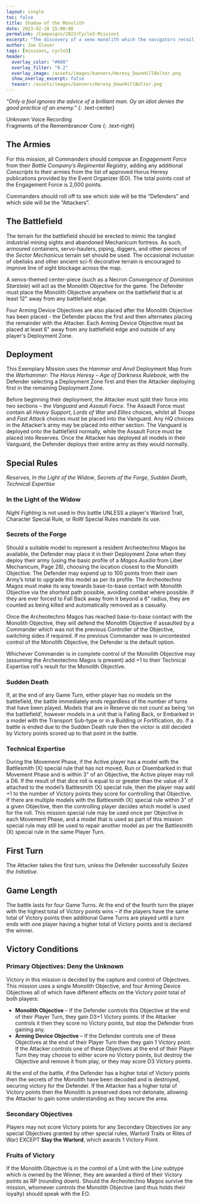 ```yaml
---
layout: single
toc: false
title: Shadow of the Monolith
date: 2023-02-10 15:00:00
permalink: /Campaigns/2023/Cycle3-Mission1
excerpt: "The discovery of a xeno monolith which the navigators recoil in fear see MUST be examined further." 
author: Joe Glaser
tags: [missions, cycle3]
header:
  overlay_color: "#000"
  overlay_filter: "0.2"
  overlay_image: /assets/images/banners/Heresy_DownHillBolter.png
  show_overlay_excerpt: false
  teaser: /assets/images/banners/Heresy_DownHillBolter.png
---
```


*"Only a fool ignores the advice of a brilliant man. Oy an idiot denies the good practice of an enemy."*
{: .text-center}

Unknown Voice Recording <br> Fragments of the Remembrancer Core
{: .text-right}

## The Armies

For this mission, all Commanders should compose an *Engagement Force* from their *Battle Company’s Regimental Registry*, adding any additional *Conscripts* to their armies from the list of approved Horus Heresy publications provided by the Event Organizer (EO). The total points cost of the Engagement Force is 2,000 points.

Commanders should roll off to see which side will be the “Defenders” and which side will be the “Attackers”.

## The Battlefield

The terrain for the battlefield should be erected to mimic the tangled industrial mining sights and abandoned Mechanicum fortress.  As such, armoured containers, servo-haulers, piping, diggers, and other pieces of the *Sector Mechanicus* terrain set should be used. The occasional inclusion of obelisks and other ancient sci-fi decorative terrain is encouraged to improve line of sight blockage across the map. 

A xenos-themed center-piece (such as a Necron *Convergence of Dominion Starstele*) will act as the Monolith Objective for the game. The Defender must place the Monolith Objective anywhere on the battlefield that is at least 12" away from any battlefield edge.

Four Arming Device Objectives are also placed after the Monolith Objective has been placed - the Defender places the first and then alternates placing the remainder with the Attacker. Each Arming Device Objective must be placed at least 6" away from any battlefield edge and outside of any player's Deployment Zone.

## Deployment

This Exemplary Mission uses the *Hammer and Anvil* Deployment Map from the *Warhammer: The Horus Heresy – Age of Darkness Rulebook*, with the Defender selecting a Deployment Zone first and then the Attacker deploying first in the remaining Deployment Zone. 

Before beginning their deployment, the Attacker must split their force into two sections – the *Vanguard* and *Assault Force*. The Assault Force must contain all *Heavy Support*, *Lords of War* and *Elites* choices, whilst all *Troops* and *Fast Attack* choices must be placed into the Vanguard. Any *HQ* choices in the Attacker’s army may be placed into either section. The Vanguard is deployed onto the battlefield normally, while the Assault Force must be placed into Reserves. Once the Attacker has deployed all models in their Vanguard, the Defender deploys their entire army as they would normally.

## Special Rules

*Reserves*, *In the Light of the Widow*, *Secrets of the Forge*, *Sudden Death*, *Technical Expertise*

### In the Light of the Widow

*Night Fighting* is not used in this battle UNLESS a player's Warlord Trait, Character Special Rule, or RoW Special Rules mandate its use.

### Secrets of the Forge

Should a suitable model to represent a resident Archeotechno Magos be available, the Defender may place it in their Deployment Zone when they deploy their army (using the basic profile of a *Magos Auxilia* from Liber Mechanicum, Page 28), choosing the location closest to the Monolith Objective. The Defender may expend up to 100 points from their own Army’s total to upgrade this model as per its profile. The Archeotechno Magos must make its way towards base-to-base contact with Monolith Objective via the shortest path possible, avoiding combat where possible. If they are ever forced to Fall Back away from it beyond a 6" radius, they are counted as being killed and automatically removed as a casualty.

Once the Archeotechno Magos has reached base-to-base contact with the Monolith Objective, they will defend the Monolith Objective if assaulted by a Commander which was not the previous Controller of the Objective, switching sides if required. If no previous Commander was in uncontested control of the Monolith Objective, the Defender is the default option.

Whichever Commander is in complete control of the Monolith Objective may (assuming the Archeotechno Magos is present) add +1 to their Technical Expertise roll's result for the Monolith Objective.

### Sudden Death

If, at the end of any Game Turn, either player has no models on the battlefield, the battle immediately ends regardless of the number of turns that have been played. Models that are in Reserve do not count as being ‘on the battlefield’, however models in a unit that is Falling Back, or Embarked in a model with the Transport Sub-type or in a Building or Fortification, do. If a battle is ended due to the Sudden Death rule then the victor is still decided by Victory points scored up to that point in the battle.

### Technical Expertise

During the Movement Phase, if the Active player has a model with the Battlesmith (X) special rule that has not moved, Run or Disembarked in that Movement Phase and is within 3" of an Objective, the Active player may roll a D6. If the result of that dice roll is equal to or greater than the value of X attached to the model’s Battlesmith (X) special rule, then the player may add +1 to the number of Victory points they score for controlling that Objective. If there are multiple models with the Battlesmith (X) special rule within 3" of a given Objective, then the controlling player decides which model is used for the roll. This mission special rule may be used once per Objective in each Movement Phase, and a model that is used as part of this mission special rule may still be used to repair another model as per the Battlesmith (X) special rule in the same Player Turn. 

## First Turn

The Attacker takes the first turn, unless the Defender successfully *Seizes the Initiative*.

## Game Length

The battle lasts for four Game Turns. At the end of the fourth turn the player with the highest total of Victory points wins – if the players have the same total of Victory points then additional Game Turns are played until a turn ends with one player having a higher total of Victory points and is declared the winner.

## Victory Conditions

### Primary Objectives: Deny the Unknown

Victory in this mission is decided by the capture and control of Objectives. This mission uses a single Monolith Objective, and four Arming Device Objectives all of which have different effects on the Victory point total of both players: 

- **Monolith Objective** – If the Defender controls this Objective at the end of their Player Turn, they gain D3+1 Victory points. If the Attacker controls it then they score no Victory points, but stop the Defender from gaining any. 
- **Arming Device Objective** – If the Defender controls one of these Objectives at the end of their Player Turn then they gain 1 Victory point. If the Attacker controls one of these Objectives at the end of their Player Turn they may choose to either score no Victory points, but destroy the Objective and remove it from play, or they may score D3 Victory points.

At the end of the battle, if the Defender has a higher total of Victory points then the secrets of the Monolith have been decoded and is destroyed, securing victory for the Defender. If the Attacker has a higher total of Victory points then the Monolith is preserved does not detonate, allowing the Attacker to gain some understanding as they secure the area. 

### Secondary Objectives

Players may not score Victory points for any Secondary Objectives (or any special Objectives granted by other special rules, Warlord Traits or Rites of War) EXCEPT **Slay the Warlord**, which awards 1 Victory Point.

### Fruits of Victory

If the Monolith Objective is in the control of a Unit with the *Line* subtype which is owned by the Winner, they are awarded a third of their Victory points as RP (rounding down). Should the Archeotechno Magos survive the mission, whomever controls the Monolith Objective (and thus holds their loyalty) should speak with the EO.

